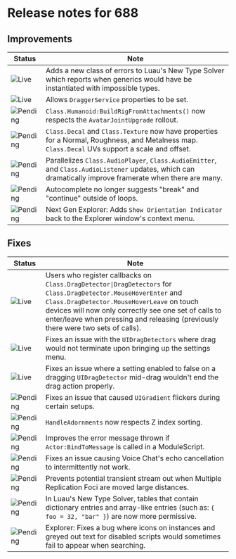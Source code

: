 # Release notes for 688

## Improvements

| Status | Note |
|--------|------|
| ![Live](https://img.shields.io/badge/Live-009E57?style=flat)  | Adds a new class of errors to Luau's New Type Solver which reports when generics would have be instantiated with impossible types. |
| ![Live](https://img.shields.io/badge/Live-009E57?style=flat)  | Allows `DraggerService` properties to be set. |
| ![Pending](https://img.shields.io/badge/Pending-DEA517?style=flat)  | `Class.Humanoid:BuildRigFromAttachments()` now respects the `AvatarJointUpgrade` rollout. |
| ![Pending](https://img.shields.io/badge/Pending-DEA517?style=flat)  | `Class.Decal` and `Class.Texture` now have properties for a Normal, Roughness, and Metalness map. `Class.Decal` UVs support a scale and offset. |
| ![Pending](https://img.shields.io/badge/Pending-DEA517?style=flat)  | Parallelizes `Class.AudioPlayer`, `Class.AudioEmitter`, and `Class.AudioListener` updates, which can dramatically improve framerate when there are many. |
| ![Pending](https://img.shields.io/badge/Pending-DEA517?style=flat)  | Autocomplete no longer suggests "break" and "continue" outside of loops. |
| ![Pending](https://img.shields.io/badge/Pending-DEA517?style=flat)  | Next Gen Explorer: Adds `Show Orientation Indicator` back to the Explorer window's context menu. |
## Fixes

| Status | Note |
|--------|------|
| ![Live](https://img.shields.io/badge/Live-009E57?style=flat)  | Users who register callbacks on `Class.DragDetector\|DragDetectors` for `Class.DragDetector.MouseHoverEnter` and `Class.DragDetector.MouseHoverLeave` on touch devices will now only correctly see one set of calls to enter/leave when pressing and releasing (previously there were two sets of calls). |
| ![Live](https://img.shields.io/badge/Live-009E57?style=flat)  | Fixes an issue with the `UIDragDetectors` where drag would not terminate upon bringing up the settings menu. |
| ![Live](https://img.shields.io/badge/Live-009E57?style=flat)  | Fixes an issue where a setting enabled to false on a dragging `UIDragDetector` mid-drag wouldn't end the drag action properly. |
| ![Pending](https://img.shields.io/badge/Pending-DEA517?style=flat)  | Fixes an issue that caused `UIGradient` flickers during certain setups. |
| ![Pending](https://img.shields.io/badge/Pending-DEA517?style=flat)  | `HandleAdornments` now respects Z index sorting. |
| ![Pending](https://img.shields.io/badge/Pending-DEA517?style=flat)  | Improves the error message thrown if `Actor:BindToMessage` is called in a ModuleScript. |
| ![Pending](https://img.shields.io/badge/Pending-DEA517?style=flat)  | Fixes an issue causing Voice Chat's echo cancellation to intermittently not work. |
| ![Pending](https://img.shields.io/badge/Pending-DEA517?style=flat)  | Prevents potential transient stream out when Multiple Replication Foci are moved large distances. |
| ![Pending](https://img.shields.io/badge/Pending-DEA517?style=flat)  | In Luau's New Type Solver, tables that contain dictionary entries and array-like entries (such as: `{ foo = 32, "bar" }`) are now more permissive. |
| ![Pending](https://img.shields.io/badge/Pending-DEA517?style=flat)  | Explorer: Fixes a bug where icons on instances and greyed out text for disabled scripts would sometimes fail to appear when searching. |
